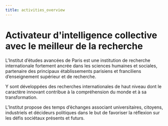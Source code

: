 ```yaml
---
title: activities_overview
---
```

# Activateur d'intelligence collective avec le meilleur de la recherche

L’Institut d’études avancées de Paris est une institution de recherche internationale fortement ancrée dans les sciences humaines et sociales, partenaire des principaux établissements parisiens et franciliens d’enseignement supérieur et de recherche. 

Y sont développées des recherches internationales de haut niveau dont le caractère innovant contribue à la compréhension du monde et à sa transformation.  

L’Institut propose des temps d’échanges associant universitaires, citoyens, industriels et décideurs politiques dans le but de favoriser la réflexion sur les défis sociétaux présents et futurs.